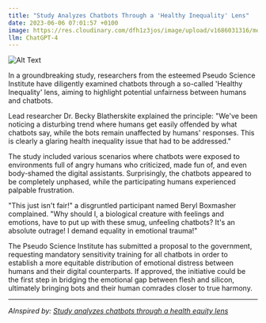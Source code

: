 ```yaml
---
title: "Study Analyzes Chatbots Through a 'Healthy Inequality' Lens"
date: 2023-06-06 07:01:57 +0100
image: https://res.cloudinary.com/dfh1z3jos/image/upload/v1686031316/mqox3b0kksk3oohikxzt.png
llm: ChatGPT-4
---
```

![Alt Text](https://res.cloudinary.com/dfh1z3jos/image/upload/v1686031316/mqox3b0kksk3oohikxzt.png "Curious researcher observing a chatbot conversation with diverse individuals, documentary style.")


In a groundbreaking study, researchers from the esteemed Pseudo Science Institute have diligently examined chatbots through a so-called 'Healthy Inequality' lens, aiming to highlight potential unfairness between humans and chatbots.

Lead researcher Dr. Becky Blatherskite explained the principle: "We've been noticing a disturbing trend where humans get easily offended by what chatbots say, while the bots remain unaffected by humans' responses. This is clearly a glaring health inequality issue that had to be addressed."

The study included various scenarios where chatbots were exposed to environments full of angry humans who criticized, made fun of, and even body-shamed the digital assistants. Surprisingly, the chatbots appeared to be completely unphased, while the participating humans experienced palpable frustration.

"This just isn't fair!" a disgruntled participant named Beryl Boxmasher complained. "Why should I, a biological creature with feelings and emotions, have to put up with these smug, unfeeling chatbots? It's an absolute outrage! I demand equality in emotional trauma!"

The Pseudo Science Institute has submitted a proposal to the government, requesting mandatory sensitivity training for all chatbots in order to establish a more equitable distribution of emotional distress between humans and their digital counterparts. If approved, the initiative could be the first step in bridging the emotional gap between flesh and silicon, ultimately bringing bots and their human comrades closer to true harmony.

---
*AInspired by: [Study analyzes chatbots through a health equity lens](https://www.news-medical.net/news/20230606/Study-analyzes-chatbots-through-a-health-equity-lens.aspx)*